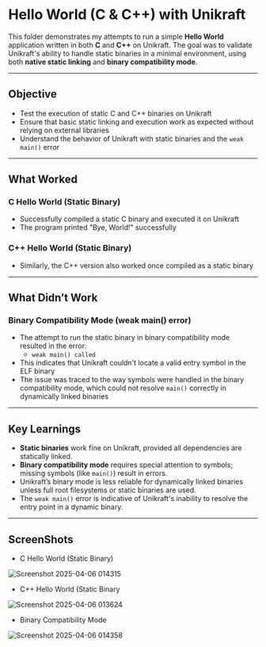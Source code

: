 # Hello World (C & C++) with Unikraft

This folder demonstrates my attempts to run a simple **Hello World** application written in both **C** and **C++** on Unikraft. The goal was to validate Unikraft's ability to handle static binaries in a minimal environment, using both **native static linking** and **binary compatibility mode**.

---

## Objective

- Test the execution of static C and C++ binaries on Unikraft
- Ensure that basic static linking and execution work as expected without relying on external libraries
- Understand the behavior of Unikraft with static binaries and the `weak main()` error

---

## What Worked

### C Hello World (Static Binary)
- Successfully compiled a static C binary and executed it on Unikraft
- The program printed "Bye, World!" successfully

### C++ Hello World (Static Binary)
- Similarly, the C++ version also worked once compiled as a static binary

---

## What Didn’t Work

### Binary Compatibility Mode (weak main() error)
- The attempt to run the static binary in binary compatibility mode resulted in the error:
    - `weak main() called`
- This indicates that Unikraft couldn't locate a valid entry symbol in the ELF binary
- The issue was traced to the way symbols were handled in the binary compatibility mode, which could not resolve `main()` correctly in dynamically linked binaries

---

## Key Learnings

- **Static binaries** work fine on Unikraft, provided all dependencies are statically linked.
- **Binary compatibility mode** requires special attention to symbols; missing symbols (like `main()`) result in errors.
- Unikraft’s binary mode is less reliable for dynamically linked binaries unless full root filesystems or static binaries are used.
- The `weak main()` error is indicative of Unikraft's inability to resolve the entry point in a dynamic binary.

---

## ScreenShots

- C  Hello World (Static Binary)

![Screenshot 2025-04-06 014315](https://github.com/user-attachments/assets/5afe41bc-43ae-44cf-9587-eb966d197f4b)

- C++ Hello World (Static Binary

![Screenshot 2025-04-06 013624](https://github.com/user-attachments/assets/6512ba3c-891c-4259-9728-4fdf401835f3)

- Binary Compatibility Mode

![Screenshot 2025-04-06 014358](https://github.com/user-attachments/assets/a79ec982-4025-461e-aaee-fcd90084fc96)
